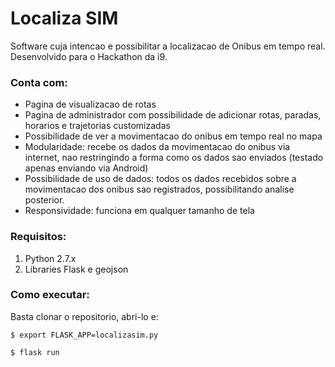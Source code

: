 # Localiza SIM

Software cuja intencao e possibilitar a localizacao de Onibus em tempo real. Desenvolvido para o Hackathon da i9.

### Conta com:

+ Pagina de visualizacao de rotas
+ Pagina de administrador com possibilidade de adicionar rotas, paradas, horarios e trajetorias customizadas
+ Possibilidade de ver a movimentacao do onibus em tempo real no mapa
+ Modularidade: recebe os dados da movimentacao do onibus via internet, nao restringindo a forma como os dados sao enviados (testado apenas enviando via Android)
+ Possibilidade de uso de dados: todos os dados recebidos sobre a movimentacao dos onibus sao registrados, possibilitando analise posterior.
+ Responsividade: funciona em qualquer tamanho de tela


### Requisitos: 

1. Python 2.7.x
2. Libraries Flask e geojson

### Como executar:

Basta clonar o repositorio, abri-lo e:

```$ export FLASK_APP=localizasim.py```


```$ flask run```



